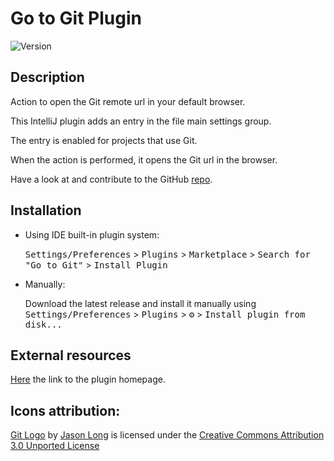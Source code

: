 # Go to Git Plugin

![Version](https://img.shields.io/jetbrains/plugin/v/com.mirkoalicastro.gotogit)

## Description

<!-- Plugin description -->
Action to open the Git remote url in your default browser.

This IntelliJ plugin adds an entry in the file main settings group.

The entry is enabled for projects that use Git.

When the action is performed, it opens the Git url in the browser.

Have a look at and contribute to the GitHub [repo](https://github.com/mirkoalicastro/go-to-git-plugin).
<!-- Plugin description end -->

## Installation

- Using IDE built-in plugin system:
  
  <kbd>Settings/Preferences</kbd> > <kbd>Plugins</kbd> > <kbd>Marketplace</kbd> > <kbd>Search for "Go to Git"</kbd> >
  <kbd>Install Plugin</kbd>
  
- Manually:
  
  Download the latest release and install it manually using
  <kbd>Settings/Preferences</kbd> > <kbd>Plugins</kbd> > <kbd>⚙️</kbd> > <kbd>Install plugin from disk...</kbd>

## External resources

[Here]() the link to the plugin homepage.

## Icons attribution:

[Git Logo](https://git-scm.com/downloads/logos) by [Jason Long](https://twitter.com/jasonlong) is licensed under the [Creative Commons Attribution 3.0 Unported License](https://creativecommons.org/licenses/by/3.0/)
